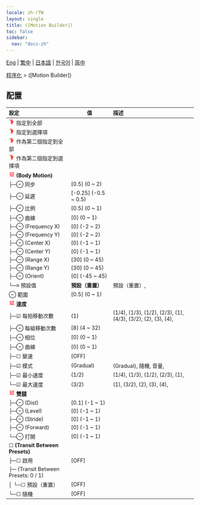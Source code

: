 ```yaml
---
locale: zh-rTW
layout: single
title: ([Motion Builder])
toc: false
sidebar:
  nav: "docs-zh"
---
```

[Eng](/dancexr/menu/2025.5/motion/motion_builder) | [繁中](/tw/dancexr/menu/2025.5/motion/motion_builder) | [日本語](/jp/dancexr/menu/2025.5/motion/motion_builder) | [한국어](/kr/dancexr/menu/2025.5/motion/motion_builder) | [简中](/zh/dancexr/menu/2025.5/motion/motion_builder)

[程序化](../menu#程序化) > ([Motion Builder])

## 配置

| 設定 | 值 | 描述 |
| :--- | --- | :--- |
| <img src="/images/icon/ic_motion.png" alt="motion icon"/> 指定到全部 || 
| <img src="/images/icon/ic_motion.png" alt="motion icon"/> 指定到選擇項 || 
| <img src="/images/icon/ic_motion.png" alt="motion icon"/> 作為第二個指定到全部 || 
| <img src="/images/icon/ic_motion.png" alt="motion icon"/> 作為第二個指定到選擇項 || 
| <img src="/images/icon/ic_tune.png" alt="tune icon"/> **(Body Motion)** | | 
| ├─⊖ 同步 | [0.5] (0 ~ 2) | 
| ├─⊖ 延遲 | [-0.25] (-0.5 ~ 0.5) | 
| ├─⊖ 比例 | [0.5] (0 ~ 1) | 
| ├─⊖ 曲線 | [0] (0 ~ 1) | 
| ├─⊖ (Frequency X) | [0] (-2 ~ 2) | 
| ├─⊖ (Frequency Y) | [0] (-2 ~ 2) | 
| ├─⊖ (Center X) | [0] (-1 ~ 1) | 
| ├─⊖ (Center Y) | [0] (-1 ~ 1) | 
| ├─⊖ (Range X) | [30] (0 ~ 45) | 
| ├─⊖ (Range Y) | [30] (0 ~ 45) | 
| ├─⊖ (Orient) | [0] (-45 ~ 45) | 
| └─≡ 預設值 | **預設（重置）** | 預設（重置）,  |
| ⊖ 範圍 | [0.5] (0 ~ 1) | 
| <img src="/images/icon/ic_tune.png" alt="tune icon"/> **速度** | | 
| ├─☑ 每拍移動次數 | (1) | (1/4), (1/3), (1/2), (2/3), (1), (4/3), (3/2), (2), (3), (4), 
| ├─⊖ 每組移動次數 | [8] (4 ~ 32) | 
| ├─⊖ 相位 | [0] (0 ~ 1) | 
| ├─⊖ 曲線 | [0] (0 ~ 1) | 
| ├─☐ 變速 | [OFF] | 
| ├─☑ 模式 | (Gradual) | (Gradual), 隨機, 音量, 
| ├─☑ 最小速度 | (1/2) | (1/4), (1/3), (1/2), (2/3), (1), 
| └─☑ 最大速度 | (3/2) | (1), (3/2), (2), (3), (4), 
| <img src="/images/icon/ic_tune.png" alt="tune icon"/> **雙腿** | | 
| ├─⊖ (Dist) | [0.1] (-1 ~ 1) | 
| ├─⊖ (Level) | [0] (-1 ~ 1) | 
| ├─⊖ (Stride) | [0] (-1 ~ 1) | 
| ├─⊖ (Forward) | [0] (-1 ~ 1) | 
| └─⊖ 打開 | [0] (-1 ~ 1) | 
| ☐ **(Transit Between Presets)** | | 
| ├─☐ 啟用 | [OFF] | 
| ├─ (Transit Between Presets: 0 / 1) || 
| │ └─☐ 預設（重置） | [OFF] | 
| └─☐ 隨機 | [OFF] | 
